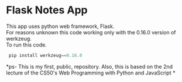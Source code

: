 # Flask Notes App
This app uses python web framework, Flask.<br>
For reasons unknown this code working only with the 0.16.0 version of werkzeug.<br>
To run this code.
```powershell
 pip install werkzeug==0.16.0
```
*ps- This is my first, public, repository. Also, this is based on the 2nd lecture of the CS50's Web Programming with Python and JavaScript *
